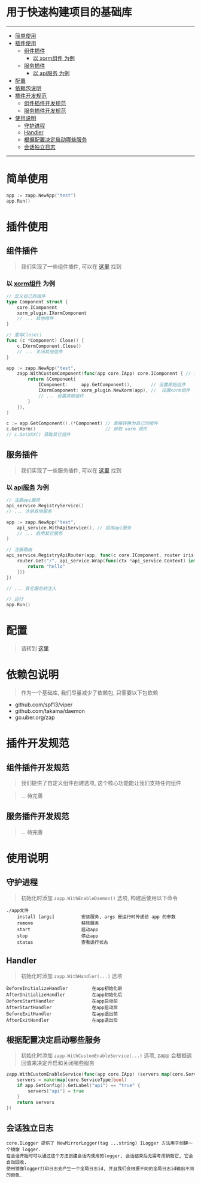 
# 用于快速构建项目的基础库

---
<!-- TOC -->

- [简单使用](#%E7%AE%80%E5%8D%95%E4%BD%BF%E7%94%A8)
- [插件使用](#%E6%8F%92%E4%BB%B6%E4%BD%BF%E7%94%A8)
    - [组件插件](#%E7%BB%84%E4%BB%B6%E6%8F%92%E4%BB%B6)
        - [以 xorm组件 为例](#%E4%BB%A5-xorm%E7%BB%84%E4%BB%B6-%E4%B8%BA%E4%BE%8B)
    - [服务插件](#%E6%9C%8D%E5%8A%A1%E6%8F%92%E4%BB%B6)
        - [以 api服务 为例](#%E4%BB%A5-api%E6%9C%8D%E5%8A%A1-%E4%B8%BA%E4%BE%8B)
- [配置](#%E9%85%8D%E7%BD%AE)
- [依赖包说明](#%E4%BE%9D%E8%B5%96%E5%8C%85%E8%AF%B4%E6%98%8E)
- [插件开发规范](#%E6%8F%92%E4%BB%B6%E5%BC%80%E5%8F%91%E8%A7%84%E8%8C%83)
    - [组件插件开发规范](#%E7%BB%84%E4%BB%B6%E6%8F%92%E4%BB%B6%E5%BC%80%E5%8F%91%E8%A7%84%E8%8C%83)
    - [服务插件开发规范](#%E6%9C%8D%E5%8A%A1%E6%8F%92%E4%BB%B6%E5%BC%80%E5%8F%91%E8%A7%84%E8%8C%83)
- [使用说明](#%E4%BD%BF%E7%94%A8%E8%AF%B4%E6%98%8E)
    - [守护进程](#%E5%AE%88%E6%8A%A4%E8%BF%9B%E7%A8%8B)
    - [Handler](#handler)
    - [根据配置决定启动哪些服务](#%E6%A0%B9%E6%8D%AE%E9%85%8D%E7%BD%AE%E5%86%B3%E5%AE%9A%E5%90%AF%E5%8A%A8%E5%93%AA%E4%BA%9B%E6%9C%8D%E5%8A%A1)
    - [会话独立日志](#%E4%BC%9A%E8%AF%9D%E7%8B%AC%E7%AB%8B%E6%97%A5%E5%BF%97)

<!-- /TOC -->
---

# 简单使用

```go
app := zapp.NewApp("test")
app.Run()
```

# 插件使用

## 组件插件

> 我们实现了一些组件插件, 可以在 [这里](https://github.com/zly-app?tab=repositories&q=-plugin&type=&language=) 找到

### 以 [xorm组件](https://github.com/zly-app/xorm-plugin) 为例

```go
// 定义自己的组件
type Component struct {
	core.IComponent
	xorm_plugin.IXormComponent
	// ... 其他组件
}

// 重写Close()
func (c *Component) Close() {
	c.IXormComponent.Close()
	// ... 关闭其他组件
}

app := zapp.NewApp("test",
    zapp.WithCustomComponent(func(app core.IApp) core.IComponent { // 自定义返回自己的组件
        return &Component{
            IComponent:     app.GetComponent(),       // 设置原始组件
            IXormComponent: xorm_plugin.NewXorm(app), //  设置xorm组件
            // ... 设置其他组件
        }
    }),
)

c := app.GetComponent().(*Component) // 直接转换为自己的组件
c.GetXorm()                          // 获取 xorm 组件
// c.GetXXX() 获取其它组件
```

## 服务插件

> 我们实现了一些服务插件, 可以在 [这里](https://github.com/zly-app?tab=repositories&q=-service&type=&language=) 找到

### 以 [api服务](https://github.com/zly-app/api-service) 为例

```go
// 注册api服务
api_service.RegistryService()
// ... 注册其他服务

app := zapp.NewApp("test",
    api_service.WithApiService(), // 启用api服务
    // ... 启用其它服务
)

// 注册路由
api_service.RegistryApiRouter(app, func(c core.IComponent, router iris.Party) {
    router.Get("/", api_service.Wrap(func(ctx *api_service.Context) interface{} {
        return "hello"
    }))
})

// ... 其它服务的注入

// 运行
app.Run()
```

# 配置

> 请转到 [这里](./config)

# 依赖包说明

> 作为一个基础库, 我们尽量减少了依赖包, 只需要以下包依赖

+ github.com/spf13/viper
+ github.com/takama/daemon
+ go.uber.org/zap

# 插件开发规范

## 组件插件开发规范

> 我们提供了自定义组件创建选项, 这个核心功能能让我们支持任何组件

> ... 待完善

## 服务插件开发规范

> ... 待完善

# 使用说明

## 守护进程

> 初始化时添加 `zapp.WithEnableDaemon()` 选项, 构建后使用以下命令

```text
./app文件
    install [args]          安装服务, args 是运行时传递给 app 的参数
    remove                  移除服务
    start                   启动app
    stop                    停止app
    status                  查看运行状态
```

## Handler

> 初始化时添加 `zapp.WithHandler(...)` 选项 

```text
BeforeInitializeHandler         在app初始化前
AfterInitializeHandler          在app初始化后
BeforeStartHandler              在app启动前
AfterStartHandler               在app启动后
BeforeExitHandler               在app退出前
AfterExitHandler                在app退出后
```

## 根据配置决定启动哪些服务

> 初始化时添加 `zapp.WithCustomEnableService(...)` 选项, zapp 会根据返回值来决定开启和关闭哪些服务

```go
zapp.WithCustomEnableService(func(app core.IApp) (servers map[core.ServiceType]bool) {
	servers = make(map[core.ServiceType]bool)
	if app.GetConfig().GetLabel("api") == "true" {
		servers["api"] = true
	}
	return servers
})
```

## 会话独立日志

```text
core.ILogger 提供了 NewMirrorLogger(tag ...string) ILogger 方法用于创建一个镜像 logger.
在会话开始时可以通过这个方法创建会话内使用的logger, 会话结束后无需考虑销毁它, 它会自动回收.
使用镜像logger打印日志会产生一个全局日志id, 并且我们会根据不同的全局日志id输出不同的颜色.
```
